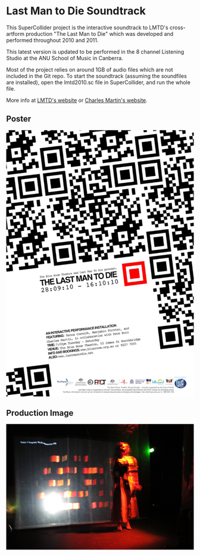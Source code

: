 # Last Man to Die Soundtrack

This SuperCollider project is the interactive soundtrack to LMTD's cross-artform production "The Last Man to Die" which was developed and performed throughout 2010 and 2011.

This latest version is updated to be performed in the 8 channel Listening Studio at the ANU School of Music in Canberra.

Most of the project relies on around 1GB of audio files which are not included in the Git repo. 
To start the soundtrack (assuming the soundfiles are installed), open the lmtd2010.sc file in SuperCollider, and run the whole file. 

More info at [LMTD's website](http://lastmantodie.net) or [Charles Martin's website](http://charlesmartin.com.au/lmtd/).

## Poster

![Last Man to Die Poster](https://raw.githubusercontent.com/cpmpercussion/LastManToDieSoundtrack/master/img/BRPosterLoRes.jpg)

## Production Image

![Production Image](https://raw.githubusercontent.com/cpmpercussion/LastManToDieSoundtrack/master/img/trainstation.jpg)